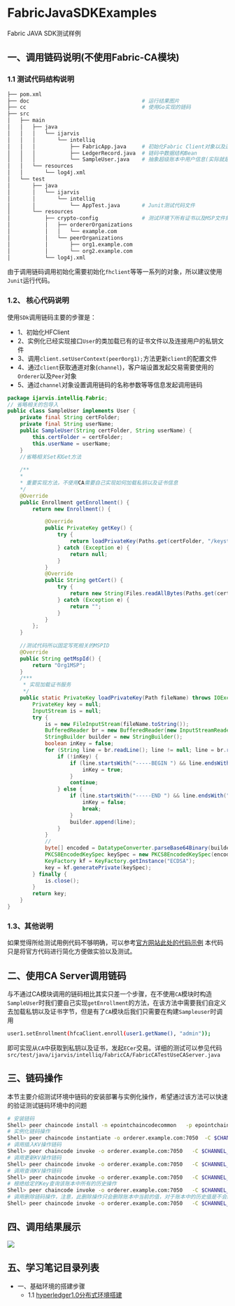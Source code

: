 # FabricJavaSDKExamples
 Fabric JAVA SDK测试样例


## 一、调用链码说明(不使用Fabric-CA模块)

### 1.1 测试代码结构说明

```bash
├── pom.xml
├── doc                                    # 运行结果图片
├── cc                                     # 使用Go实现的链码
├── src
│   ├── main
│   │   ├── java
│   │   │   └── ijarvis
│   │   │       └── intelliq
│   │   │           ├── FabricApp.java     # 初始化Fabric Client对象以及连接组织信息
│   │   │           ├── LedgerRecord.java  # 链码中数据结构Bean
│   │   │           └── SampleUser.java    # 抽象超级账本中用户信息(实际就是MSP下user文件夹中生成的用户身份文件)
│   │   └── resources
│   │       └── log4j.xml  
│   └── test
│       ├── java
│       │   └── ijarvis
│       │       └── intelliq
│       │           └── AppTest.java       # Junit测试代码文件
│       └── resources
│           ├── crypto-config              # 测试环境下所有证书以及MSP文件集合
│           │   ├── ordererOrganizations
│           │   │   └── example.com
│           │   └── peerOrganizations
│           │       ├── org1.example.com
│           │       └── org2.example.com
│           └── log4j.xml
```

由于调用链码调用初始化需要初始化`fhclient`等等一系列的对象，所以建议使用`Junit`运行代码。


### 1.2、 核心代码说明

使用`SDk`调用链码主要的步骤是：
* 1、初始化HFClient
* 2、实例化已经实现接口`User`的类加载已有的证书文件以及连接用户的私钥文件
* 3、调用`client.setUserContext(peer0org1);`方法更新`client`的配置文件
* 4、通过`client`获取通道对象(`channel`)，客户端设置发起交易需要使用的`Orderer`以及`Peer`对象
* 5、通过`channel`对象设置调用链码的名称参数等等信息发起调用链码

```java
package ijarvis.intelliq.Fabric;
// 省略相关的包导入
public class SampleUser implements User {
    private final String certFolder;
    private final String userName;
    public SampleUser(String certFolder, String userName) {
        this.certFolder = certFolder;
        this.userName = userName;
    }
    //省略相关Set和Get方法
    
    /**
    * 
    * 重要实现方法，不使用CA需要自己实现如何加载私钥以及证书信息
    */
    @Override
    public Enrollment getEnrollment() {
        return new Enrollment() {

            @Override
            public PrivateKey getKey() {
                try {
                    return loadPrivateKey(Paths.get(certFolder, "/keystore/ea2db84973c9c54436c47d7e10b9b63420f654ecd7c541fab14646e976294393_sk"));
                } catch (Exception e) {
                    return null;
                }
            }
            @Override
            public String getCert() {
                try {
                    return new String(Files.readAllBytes(Paths.get(certFolder, "/signcerts/Admin@org1.example.com-cert.pem")));
                } catch (Exception e) {
                    return "";
                }
            }
        };
    }
    
    //测试代码所以固定写死相关的MSPID
    @Override
    public String getMspId() {
        return "Org1MSP";
    }
    /***
     * 实现加载证书服务
     */
    public static PrivateKey loadPrivateKey(Path fileName) throws IOException, GeneralSecurityException {
        PrivateKey key = null;
        InputStream is = null;
        try {
            is = new FileInputStream(fileName.toString());
            BufferedReader br = new BufferedReader(new InputStreamReader(is));
            StringBuilder builder = new StringBuilder();
            boolean inKey = false;
            for (String line = br.readLine(); line != null; line = br.readLine()) {
                if (!inKey) {
                    if (line.startsWith("-----BEGIN ") && line.endsWith(" PRIVATE KEY-----")) {
                        inKey = true;
                    }
                    continue;
                } else {
                    if (line.startsWith("-----END ") && line.endsWith(" PRIVATE KEY-----")) {
                        inKey = false;
                        break;
                    }
                    builder.append(line);
                }
            }
            //
            byte[] encoded = DatatypeConverter.parseBase64Binary(builder.toString());
            PKCS8EncodedKeySpec keySpec = new PKCS8EncodedKeySpec(encoded);
            KeyFactory kf = KeyFactory.getInstance("ECDSA");
            key = kf.generatePrivate(keySpec);
        } finally {
            is.close();
        }
        return key;
    }
}
```


### 1.3、其他说明
如果觉得所给测试用例代码不够明确，可以参考[官方网站此处的代码示例](https://github.com/hyperledger/fabric-sdk-java/blob/master/src/test/java/org/hyperledger/fabric/sdkintegration/End2endAndBackAgainIT.java)
本代码只是将官方代码进行简化方便做实验以及测试。



## 二、使用CA Server调用链码

与不通过CA模块调用的链码相比其实只差一个步骤，在不使用`CA`模块时构造`SampleUser`时我们要自己实现`getEnrollment`的方法，在该方法中需要我们自定义去加载私钥以及证书字节，但是有了`CA`模块后我们只需要在构建`Sampleuser`时调用
```bash
user1.setEnrollment(hfcaClient.enroll(user1.getName(), "admin")); 
```
即可实现从`CA`中获取到私钥以及证书，发起`ECer`交易。详细的测试可以参见代码`src/test/java/ijarvis/intelliq/FabricCA/FabricCATestUseCAServer.java`


## 三、链码操作

本节主要介绍测试环境中链码的安装部署与实例化操作，希望通过该方法可以快速的验证测试链码环境中的问题

```bash
# 安装链码
Shell> peer chaincode install -n epointchaincodecommon   -p epointchaincodecommon -v 0.1
# 实例化链码操作
Shell> peer chaincode instantiate -o orderer.example.com:7050  -C $CHANNEL_NAME  -c '{"Args":["init"]}' -P "OR  ('Org1MSP.member','Org2MSP.member')" -n epointchaincodecommon -v 0.1
# 调用插入KV操作链码
Shell> peer chaincode invoke -o orderer.example.com:7050   -C $CHANNEL_NAME -n epointchaincodecommon -v 0.1 -c '{"Args":["addkv","liuwenru","刘文儒"]}'
# 调用更新KV操作链码
Shell> peer chaincode invoke -o orderer.example.com:7050   -C $CHANNEL_NAME -n epointchaincodecommon -v 0.1 -c '{"Args":["updatekv","liuwenru","刘美丽"]}'
# 调用查询KV操作链码
Shell> peer chaincode invoke -o orderer.example.com:7050   -C $CHANNEL_NAME -n epointchaincodecommon -v 0.1 -c '{"Args":["query","liuwenru"]}'
# 根绝给定的Key查询该账本中所有的历史操作
Shell> peer chaincode invoke -o orderer.example.com:7050   -C $CHANNEL_NAME -n epointchaincodecommon -v 0.1 -c '{"Args":["queryhistory","liuwenru"]}'
# 调用删除链码操作，注意，此删除操作只会删除账本中当前的值，对于账本中的历史值是不会删除的
Shell> peer chaincode invoke -o orderer.example.com:7050   -C $CHANNEL_NAME -n epointchaincodecommon -v 0.1 -c '{"Args":["delkv","liuwenru"]}'
```

## 四、调用结果展示

![](https://github.com/liuwenru/FabricJavaSDKExamples/blob/master/doc/img/QQ20171214-163532.png)


## 五、学习笔记目录列表





- 一、基础环境的搭建步骤
	- 1.1 [hyperledger1.0分布式环境搭建](doc/1.1hyperledger1.0分布式环境搭建.md)






